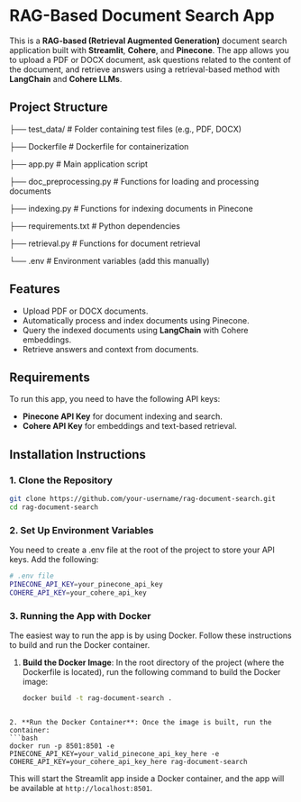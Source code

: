 # RAG-Based Document Search App

This is a **RAG-based (Retrieval Augmented Generation)** document search application built with **Streamlit**, **Cohere**, and **Pinecone**. The app allows you to upload a PDF or DOCX document, ask questions related to the content of the document, and retrieve answers using a retrieval-based method with **LangChain** and **Cohere LLMs**.

## Project Structure

├── test_data/               # Folder containing test files (e.g., PDF, DOCX)

├── Dockerfile               # Dockerfile for containerization

├── app.py                   # Main application script

├── doc_preprocessing.py      # Functions for loading and processing documents

├── indexing.py              # Functions for indexing documents in Pinecone

├── requirements.txt         # Python dependencies

├── retrieval.py             # Functions for document retrieval

└── .env                     # Environment variables (add this manually)


## Features

- Upload PDF or DOCX documents.
- Automatically process and index documents using Pinecone.
- Query the indexed documents using **LangChain** with Cohere embeddings.
- Retrieve answers and context from documents.

## Requirements

To run this app, you need to have the following API keys:

- **Pinecone API Key** for document indexing and search.
- **Cohere API Key** for embeddings and text-based retrieval.

## Installation Instructions

### 1. Clone the Repository

```bash
git clone https://github.com/your-username/rag-document-search.git
cd rag-document-search
```
### 2. Set Up Environment Variables

You need to create a .env file at the root of the project to store your API keys. Add the following:

```bash
# .env file
PINECONE_API_KEY=your_pinecone_api_key
COHERE_API_KEY=your_cohere_api_key
```
### 3. Running the App with Docker

The easiest way to run the app is by using Docker. Follow these instructions to build and run the Docker container.

1. **Build the Docker Image**: In the root directory of the project (where the Dockerfile is located), run the following command to build the Docker image:
   ```bash
   docker build -t rag-document-search .
```

2. **Run the Docker Container**: Once the image is built, run the container:
```bash
docker run -p 8501:8501 -e PINECONE_API_KEY=your_valid_pinecone_api_key_here -e COHERE_API_KEY=your_cohere_api_key_here rag-document-search
```
This will start the Streamlit app inside a Docker container, and the app will be available at ```http://localhost:8501```.



